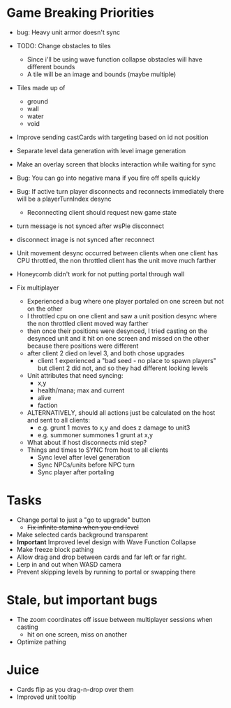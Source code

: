 # Game Breaking Priorities
- bug: Heavy unit armor doesn't sync
- TODO: Change obstacles to tiles
    - Since i'll be using wave function collapse obstacles will have different bounds
    - A tile will be an image and bounds (maybe multiple)
- Tiles made up of
    - ground
    - wall
    - water
    - void


- Improve sending castCards with targeting based on id not position
- Separate level data generation with level image generation

- Make an overlay screen that blocks interaction while waiting for sync
- Bug: You can go into negative mana if you fire off spells quickly
- Bug: If active turn player disconnects and reconnects immediately there will be a playerTurnIndex desync
    - Reconnecting client should request new game state
- turn message is not synced after wsPie disconnect
- disconnect image is not synced after reconnect
- Unit movement desync occurred between clients when one client has CPU throttled, the non throttled client has the unit move much farther
- Honeycomb didn't work for not putting portal through wall
- Fix multiplayer
    - Experienced a bug where one player portaled on one screen but not on the other
    - I throttled cpu on one client and saw a unit position desync where the non throttled client moved way farther
    - then once their positions were desynced, I tried casting on the desynced unit and it hit on one screen and missed on the other because there positions were different
    - after client 2 died on level 3, and both chose upgrades
        - client 1 experienced a "bad seed - no place to spawn players" but client 2 did not, and so they had different looking levels
    - Unit attributes that need syncing:
        - x,y
        - health/mana; max and current
        - alive
        - faction
    - ALTERNATIVELY, should all actions just be calculated on the host and sent to all clients:
        - e.g. grunt 1 moves to x,y and does z damage to unit3
        - e.g. summoner summones 1 grunt at x,y
    - What about if host disconnects mid step?
    - Things and times to SYNC from host to all clients
        - Sync level after level generation
        - Sync NPCs/units before NPC turn
        - Sync player after portaling
# Tasks
- Change portal to just a "go to upgrade" button
    - ~~Fix infinite stamina when you end level~~
- Make selected cards background transparent
- **Important** Improved level design with Wave Function Collapse
- Make freeze block pathing
- Allow drag and drop between cards and far left or far right.
- Lerp in and out when WASD camera
- Prevent skipping levels by running to portal or swapping there

# Stale, but important bugs

- The zoom coordinates off issue between multiplayer sessions when casting
    - hit on one screen, miss on another
- Optimize pathing

# Juice
- Cards flip as you drag-n-drop over them
- Improved unit tooltip